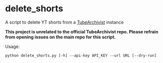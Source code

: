 # delete_shorts
A script to delete YT shorts from a [TubeArchivist](https://github.com/tubearchivist/tubearchivist) instance

**This project is unrelated to the official TubeArchivist repo. Please refrain from opening issues on the main repo for this script.**

Usage:
```
python delete_shorts.py [-h] --api-key API_KEY --url URL [--dry-run]
```
